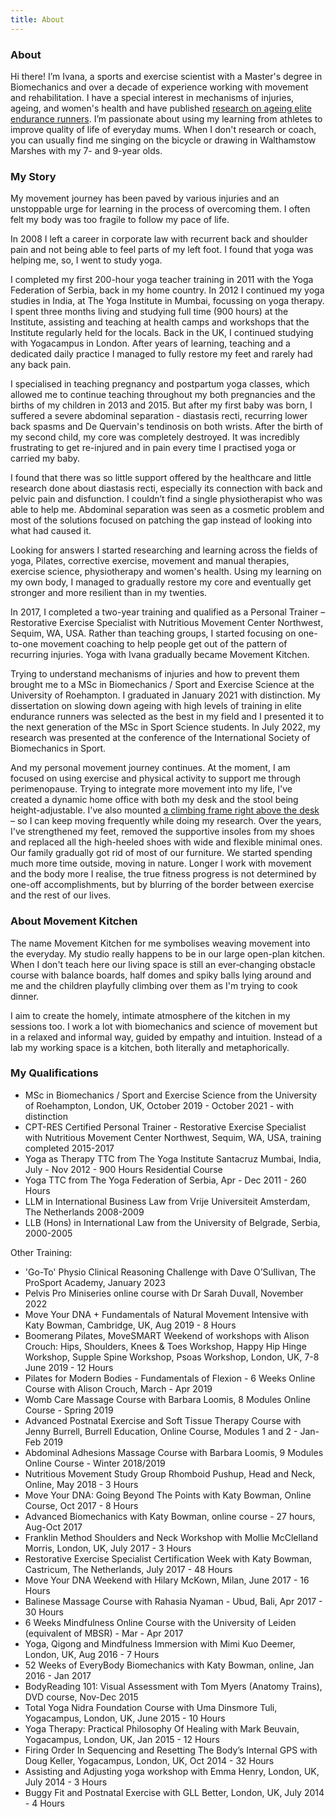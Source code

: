 ```yaml
---
title: About
---
```


### About

Hi there! I’m Ivana, a sports and exercise scientist with a Master's degree in Biomechanics and over a decade of experience working with movement and rehabilitation. I have a special interest in mechanisms of injuries, ageing, and women's health and have published [research on ageing elite endurance runners](https://commons.nmu.edu/isbs/vol40/iss1/36/). I’m passionate about using my learning from athletes to improve quality of life of everyday mums. When I don't research or coach, you can usually find me singing on the 
bicycle or drawing in Walthamstow Marshes with my 7- and 9-year olds. 

### My Story

My movement journey has been paved by various injuries and an unstoppable urge
for learning in the process of overcoming them. I often felt my body was too
fragile to follow my pace of life.

In 2008 I left a career in corporate law with recurrent back and shoulder pain
and not being able to feel parts of my left foot. I found that yoga was helping
me, so, I went to study yoga. 

I completed my first 200-hour yoga teacher training in 2011 with the Yoga Federation of Serbia, back in my home country. In 2012 I continued my yoga studies in India, at The Yoga Institute in Mumbai, focussing on yoga therapy. I spent three months living and studying full time (900 hours) at the Institute,
assisting and teaching at health camps and workshops that the Institute
regularly held for the locals. Back in the UK, I continued studying with Yogacampus in London. After years of learning, teaching and a dedicated daily practice I managed to fully restore my feet and rarely had any back pain. 

I specialised in teaching pregnancy and postpartum yoga classes, which allowed me to continue teaching throughout my both pregnancies and the births of my children in 2013 and 2015. But after my first baby was born, I suffered a severe abdominal separation - diastasis recti, recurring lower back spasms and De Quervain's tendinosis on both wrists. After the birth of my second child, my core was completely destroyed. It was incredibly frustrating to get re-injured and in pain every time I practised yoga or carried my baby. 

I found that there was so little support offered by the healthcare and little research done about diastasis recti, especially its connection with back and pelvic pain and disfunction. I couldn’t find a single physiotherapist who was able to help me. Abdominal separation was seen as a cosmetic problem and most of the solutions focused on patching the gap instead of looking into what had caused it. 

Looking for answers I started researching and learning across the fields of yoga, Pilates, corrective exercise, movement and manual therapies, exercise science, physiotherapy and women's health. Using my learning on my own body, I managed to gradually restore my core and eventually get stronger and more resilient than in my twenties.

In 2017, I completed a two-year training and qualified as a Personal Trainer – Restorative Exercise Specialist with Nutritious Movement Center Northwest, Sequim, WA, USA. Rather than teaching groups, I started focusing on one-to-one movement coaching to help people get out of the pattern of recurring injuries. Yoga with Ivana gradually became Movement Kitchen. 

Trying to understand mechanisms of injuries and how to prevent them brought me to a MSc in Biomechanics / Sport and Exercise Science at the University of Roehampton. I graduated in January 2021 with distinction. My dissertation on slowing down ageing with high levels of training in elite endurance runners was selected as the best in my field and I presented it to the next generation of the MSc in Sport Science students. In July 2022, my research was presented at the conference of the International Society of Biomechanics in Sport.

And my personal movement journey continues. At the moment, I am focused on using exercise and physical activity to support me through perimenopause. Trying to integrate more movement into my life, I've created a dynamic home office with both my desk and the stool being height-adjustable. I've also mounted [a climbing frame right above the desk](https://www.instagram.com/p/CSwn5CbKN6b/) – so I can keep moving frequently while doing my research. Over the years, I've strengthened my feet, removed the supportive insoles from my shoes and replaced all the high-heeled shoes with wide and flexible minimal ones. Our family gradually got rid of most of our furniture. We started spending much more time outside, moving in nature. Longer I work with movement and the body more I realise, the true fitness progress is not determined by one-off accomplishments, but by blurring of the border between exercise and the rest of our lives.

### About Movement Kitchen

The name Movement Kitchen for me symbolises weaving movement into the everyday.
My studio really happens to be in our large open-plan kitchen. When I don't
teach here our living space is still an ever‐changing obstacle course with
balance boards, half domes and spiky balls lying around and me and the children
playfully climbing over them as I'm trying to cook dinner.

I aim to create the homely, intimate atmosphere of the kitchen in my sessions
too. I work a lot with biomechanics and science of movement but in a relaxed and
informal way, guided by empathy and intuition. Instead of a lab my working space
is a kitchen, both literally and metaphorically.

### My Qualifications

- MSc in Biomechanics / Sport and Exercise Science from the University of
  Roehampton, London, UK, October 2019 - October 2021 - with distinction
- CPT-RES Certified Personal Trainer - Restorative Exercise Specialist with
  Nutritious Movement Center Northwest, Sequim, WA, USA, training completed
  2015-2017
- Yoga as Therapy TTC from The Yoga Institute Santacruz Mumbai, India, July -
  Nov 2012 - 900 Hours Residential Course
- Yoga TTC from The Yoga Federation of Serbia, Apr - Dec 2011 - 260 Hours
- LLM in International Business Law from Vrije Universiteit Amsterdam, The
  Netherlands 2008-2009
- LLB (Hons) in International Law from the University of Belgrade, Serbia,
  2000-2005

Other Training:
- 'Go-To' Physio Clinical Reasoning Challenge with Dave O’Sullivan, The ProSport Academy, January 2023
- Pelvis Pro Miniseries online course with Dr Sarah Duvall, November 2022
- Move Your DNA + Fundamentals of Natural Movement Intensive with Katy Bowman,
  Cambridge, UK, Aug 2019 - 8 Hours
- Boomerang Pilates, MoveSMART Weekend of workshops with Alison Crouch: Hips,
  Shoulders, Knees & Toes Workshop, Happy Hip Hinge Workshop, Supple Spine
  Workshop, Psoas Workshop, London, UK, 7-8 June 2019 - 12 Hours
- Pilates for Modern Bodies - Fundamentals of Flexion - 6 Weeks Online Course
  with Alison Crouch, March - Apr 2019
- Womb Care Massage Course with Barbara Loomis, 8 Modules Online Course - Spring
  2019
- Advanced Postnatal Exercise and Soft Tissue Therapy Course with Jenny Burrell,
  Burrell Education, Online Course, Modules 1 and 2 - Jan-Feb 2019
- Abdominal Adhesions Massage Course with Barbara Loomis, 9 Modules Online
  Course - Winter 2018/2019
- Nutritious Movement Study Group Rhomboid Pushup, Head and Neck, Online, May
  2018 - 3 Hours
- Move Your DNA: Going Beyond The Points with Katy Bowman, Online Course, Oct
  2017 - 8 Hours
- Advanced Biomechanics with Katy Bowman, online course - 27 hours, Aug-Oct 2017
- Franklin Method Shoulders and Neck Workshop with Mollie McClelland Morris,
  London, UK, July 2017 - 3 Hours
- Restorative Exercise Specialist Certification Week with Katy Bowman,
  Castricum, The Netherlands, July 2017 - 48 Hours
- Move Your DNA Weekend with Hilary McKown, Milan, June 2017 - 16 Hours
- Balinese Massage Course with Rahasia Nyaman - Ubud, Bali, Apr 2017 - 30 Hours
- 6 Weeks Mindfulness Online Course with the University of Leiden (equivalent of
  MBSR) - Mar - Apr 2017
- Yoga, Qigong and Mindfulness Immersion with Mimi Kuo Deemer, London, UK, Aug
  2016 - 7 Hours
- 52 Weeks of EveryBody Biomechanics with Katy Bowman, online, Jan 2016 - Jan
  2017
- BodyReading 101: Visual Assessment with Tom Myers (Anatomy Trains), DVD
  course, Nov-Dec 2015
- Total Yoga Nidra Foundation Course with Uma Dinsmore Tuli, Yogacampus, London,
  UK, June 2015 - 10 Hours
- Yoga Therapy: Practical Philosophy Of Healing with Mark Beuvain, Yogacampus,
  London, UK, Jan 2015 - 12 Hours
- Firing Order In Sequencing and Resetting The Body’s Internal GPS with Doug
  Keller, Yogacampus, London, UK, Oct 2014 - 32 Hours
- Assisting and Adjusting yoga workshop with Emma Henry, London, UK, July 2014 -
  3 Hours
- Buggy Fit and Postnatal Exercise with GLL Better, London, UK, July 2014 - 4
  Hours
